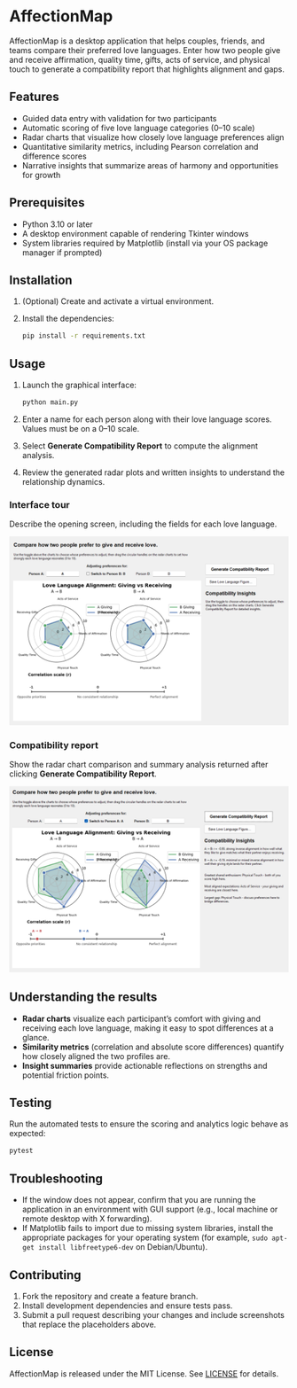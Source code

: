 # AffectionMap

AffectionMap is a desktop application that helps couples, friends, and teams compare their preferred love languages. Enter how two people give and receive affirmation, quality time, gifts, acts of service, and physical touch to generate a compatibility report that highlights alignment and gaps.

## Features

- Guided data entry with validation for two participants
- Automatic scoring of five love language categories (0–10 scale)
- Radar charts that visualize how closely love language preferences align
- Quantitative similarity metrics, including Pearson correlation and difference scores
- Narrative insights that summarize areas of harmony and opportunities for growth

## Prerequisites

- Python 3.10 or later
- A desktop environment capable of rendering Tkinter windows
- System libraries required by Matplotlib (install via your OS package manager if prompted)

## Installation

1. (Optional) Create and activate a virtual environment.
2. Install the dependencies:

   ```bash
   pip install -r requirements.txt
   ```

## Usage

1. Launch the graphical interface:

   ```bash
   python main.py
   ```

2. Enter a name for each person along with their love language scores. Values must be on a 0–10 scale.
3. Select **Generate Compatibility Report** to compute the alignment analysis.
4. Review the generated radar plots and written insights to understand the relationship dynamics.

### Interface tour

Describe the opening screen, including the fields for each love language.

![Main interface placeholder](docs/images/main-interface.png)

### Compatibility report

Show the radar chart comparison and summary analysis returned after clicking **Generate Compatibility Report**.

![Compatibility report placeholder](docs/images/compatibility-report.png)

## Understanding the results

- **Radar charts** visualize each participant’s comfort with giving and receiving each love language, making it easy to spot differences at a glance.
- **Similarity metrics** (correlation and absolute score differences) quantify how closely aligned the two profiles are.
- **Insight summaries** provide actionable reflections on strengths and potential friction points.

## Testing

Run the automated tests to ensure the scoring and analytics logic behave as expected:

```bash
pytest
```

## Troubleshooting

- If the window does not appear, confirm that you are running the application in an environment with GUI support (e.g., local machine or remote desktop with X forwarding).
- If Matplotlib fails to import due to missing system libraries, install the appropriate packages for your operating system (for example, `sudo apt-get install libfreetype6-dev` on Debian/Ubuntu).

## Contributing

1. Fork the repository and create a feature branch.
2. Install development dependencies and ensure tests pass.
3. Submit a pull request describing your changes and include screenshots that replace the placeholders above.

## License

AffectionMap is released under the MIT License. See [LICENSE](LICENSE) for details.
